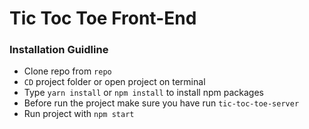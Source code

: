 # Tic Toc Toe Front-End

### Installation Guidline

- Clone repo from `repo`
- `CD` project folder or open project on terminal
- Type `yarn install` or `npm install` to install npm packages
- Before run the project make sure you have run `tic-toc-toe-server`
- Run project with `npm start`
